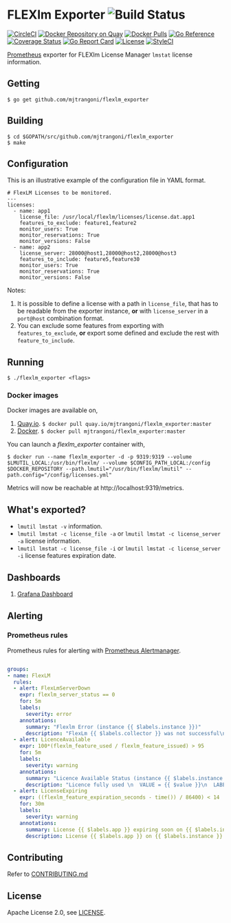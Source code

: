 # FLEXlm Exporter ![Build Status](https://github.com/mjtrangoni/flexlm_exporter/workflows/Build/badge.svg)

[![CircleCI](https://circleci.com/gh/mjtrangoni/flexlm_exporter.svg?style=svg)](https://circleci.com/gh/mjtrangoni/flexlm_exporter)
[![Docker Repository on Quay](https://quay.io/repository/mjtrangoni/flexlm_exporter/status)][quay]
[![Docker Pulls](https://img.shields.io/docker/pulls/mjtrangoni/flexlm_exporter.svg?maxAge=604800)][hub]
[![Go Reference](https://pkg.go.dev/badge/github.com/mjtrangoni/flexlm_exporter.svg)](https://pkg.go.dev/github.com/mjtrangoni/flexlm_exporter)
[![Coverage Status](https://coveralls.io/repos/github/mjtrangoni/flexlm_exporter/badge.svg?branch=master)](https://coveralls.io/github/mjtrangoni/flexlm_exporter?branch=master)
[![Go Report Card](https://goreportcard.com/badge/github.com/mjtrangoni/flexlm_exporter)](https://goreportcard.com/report/github.com/mjtrangoni/flexlm_exporter)
[![License](https://img.shields.io/badge/License-Apache%202.0-blue.svg)](https://raw.githubusercontent.com/mjtrangoni/flexlm_exporter/master/LICENSE)
[![StyleCI](https://github.styleci.io/repos/107779392/shield?branch=master)](https://github.styleci.io/repos/107779392)

[Prometheus](https://prometheus.io/) exporter for FLEXlm License Manager
`lmstat` license information.

## Getting

```
$ go get github.com/mjtrangoni/flexlm_exporter
```

## Building

```
$ cd $GOPATH/src/github.com/mjtrangoni/flexlm_exporter
$ make
```

## Configuration

This is an illustrative example of the configuration file in YAML format.

```
# FlexLM Licenses to be monitored.
---
licenses:
  - name: app1
    license_file: /usr/local/flexlm/licenses/license.dat.app1
    features_to_exclude: feature1,feature2
    monitor_users: True
    monitor_reservations: True
    monitor_versions: False
  - name: app2
    license_server: 28000@host1,28000@host2,28000@host3
    features_to_include: feature5,feature30
    monitor_users: True
    monitor_reservations: True
    monitor_versions: False
```

Notes:

 1. It is possible to define a license with a path in `license_file`, that has to
 be readable from the exporter instance, **or** with `license_server` in a
 `port@host` combination format.
 2. You can exclude some features from exporting with `features_to_exclude`,
 **or** export some defined and exclude the rest with `feature_to_include`.

## Running

```
$ ./flexlm_exporter <flags>
```

### Docker images

Docker images are available on,

 1. [Quay.io](https://quay.io/repository/mjtrangoni/flexlm_exporter).
    `$ docker pull quay.io/mjtrangoni/flexlm_exporter:master`
 1. [Docker](https://hub.docker.com/r/mjtrangoni/flexlm_exporter/).
    `$ docker pull mjtrangoni/flexlm_exporter:master`

You can launch a *flexlm_exporter* container with,

```
$ docker run --name flexlm_exporter -d -p 9319:9319 --volume $LMUTIL_LOCAL:/usr/bin/flexlm/ --volume $CONFIG_PATH_LOCAL:/config $DOCKER_REPOSITORY --path.lmutil="/usr/bin/flexlm/lmutil" --path.config="/config/licenses.yml"
```

Metrics will now be reachable at http://localhost:9319/metrics.

## What's exported?

 * `lmutil lmstat -v` information.
 * `lmutil lmstat -c license_file -a` or `lmutil lmstat -c license_server -a`
   license information.
 * `lmutil lmstat -c license_file -i` or `lmutil lmstat -c license_server -i`
   license features expiration date.

## Dashboards

 1. [Grafana Dashboard](https://grafana.com/dashboards/3854)

## Alerting

### Prometheus rules

Prometheus rules for alerting with [Prometheus Alertmanager](https://prometheus.io/docs/alerting/alertmanager/).

```yaml

groups:
- name: FlexLM
  rules:
  - alert: FlexLmServerDown
    expr: flexlm_server_status == 0
    for: 5m
    labels:
      severity: error
    annotations:
      summary: "Flexlm Error (instance {{ $labels.instance }})"
      description: "FlexLm {{ $labels.collector }} was not successful\n  VALUE = {{ $value }}\n  LABELS: {{ $labels }}"
  - alert: LicenceAvailable
    expr: 100*(flexlm_feature_used / flexlm_feature_issued) > 95
    for: 5m
    labels:
      severity: warning
    annotations:
      summary: "Licence Available Status (instance {{ $labels.instance }})"
      description: "Licence fully used \n  VALUE = {{ $value }}\n  LABELS: {{ $labels }}"
  - alert: LicenseExpiring
    expr: ((flexlm_feature_expiration_seconds - time()) / 86400) < 14
    for: 30m
    labels:
      severity: warning
    annotations:
      summary: License {{ $labels.app }} expiring soon on {{ $labels.instance }}
      description: License {{ $labels.app }} on {{ $labels.instance }} has {{ $labels.features }} features ({{ $labels.licenses }} licenses) expiring in {{ $value }} days
```

## Contributing

Refer to [CONTRIBUTING.md](https://github.com/mjtrangoni/flexlm_exporter/blob/master/CONTRIBUTING.md)

## License

Apache License 2.0, see [LICENSE](https://github.com/mjtrangoni/mjtrangoni/blob/master/LICENSE).

[hub]: https://hub.docker.com/r/mjtrangoni/flexlm_exporter/
[quay]: https://quay.io/repository/mjtrangoni/flexlm_exporter
